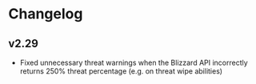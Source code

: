 # Changelog

## v2.29
* Fixed unnecessary threat warnings when the Blizzard API  incorrectly returns 250% threat percentage (e.g. on threat wipe abilities)
